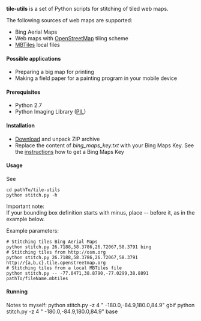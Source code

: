 **tile-utils** is a set of Python scripts for stitching of tiled web maps.

The following sources of web maps are supported:
* Bing Aerial Maps
* Web maps with [OpenStreetMap](http://osm.org) tiling scheme
* [MBTiles](http://www.mbtiles.org) local files

#### Possible applications
* Preparing a big map for printing
* Making a field paper for a painting program in your mobile device

#### Prerequisites
* Python 2.7
* Python Imaging Library ([PIL](http://www.pythonware.com/products/pil/))

#### Installation
* [Download](https://github.com/vvoovv/tile-utils/archive/master.zip) and unpack ZIP archive
* Replace the content of *bing_maps_key.txt* with your Bing Maps Key. See the [instructions](http://msdn.microsoft.com/en-us/library/ff428642.aspx) how to get a Bing Maps Key

#### Usage
See

	cd pathTo/tile-utils
	python stitch.py -h

Important note:<br>
If your bounding box definition starts with minus, place -- before it, as in the example below.

Example parameters:

	# Stitching tiles Bing Aerial Maps
	python stitch.py 26.7188,58.3786,26.72067,58.3791 bing
	# Stitching tiles from http://osm.org
	python stitch.py 26.7188,58.3786,26.72067,58.3791 http://{a,b,c}.tile.openstreetmap.org
	# Stitching tiles from a local MBTiles file
	python stitch.py -- -77.0471,38.8790,-77.0299,38.8891 pathTo/fileName.mbtiles

#### Running
Notes to myself:
python stitch.py -z 4 " -180.0,-84.9,180.0,84.9" gbif
python stitch.py -z 4 " -180.0,-84.9,180.0,84.9" base

